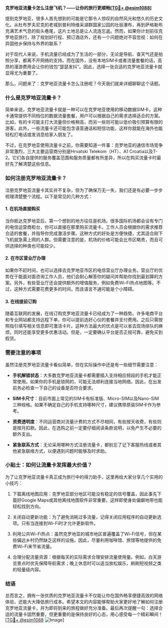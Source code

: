 **克罗地亚流量卡怎么注册飞机？——让你的旅行更顺畅[[TG💪+ @esim1088](https://t.me/s/esim1088)]**

提到克罗地亚，很多人首先想到的可能是它那令人惊叹的自然风光和悠久的历史文化。从杜布罗夫尼克的老城到普利特维采湖群国家公园的壮丽瀑布，再到萨格勒布充满艺术气息的街头巷尾，这片土地总是让人流连忘返。然而，如果你计划前往克罗地亚旅行，除了规划好行程、预订酒店外，还有一个问题绝对不容忽视：如何在异国他乡保持与外界的联系？

对于现代人来说，手机流量已经成为了生活的一部分，无论是导航、查天气还是拍照分享，都离不开网络的支持。而在国外，没有本地SIM卡或者流量套餐的话，高昂的漫游费用会让你的钱包“瑟瑟发抖”。因此，选择一张合适的克罗地亚流量卡就显得尤为重要了。

那么，问题来了：克罗地亚流量卡怎么注册呢？今天我们就来详细聊聊这个话题。

### 什么是克罗地亚流量卡？

简单来说，克罗地亚流量卡就是一种可以在克罗地亚使用的移动数据SIM卡。这种卡通常提供不同档位的数据流量套餐，用户可以根据自己的需求选择适合的方案。比如，有的卡可能主打大流量但价格稍高，而另一些则可能以低价吸引预算有限的游客。此外，一些流量卡还可能包含语音通话和短信功能，这样你就能在海外也能轻松打电话或发消息给家人朋友了。

不过，在克罗地亚使用流量卡之前，你需要知道一件事：克罗地亚的通信市场竞争非常激烈，三大主要运营商分别是Hrvatski Telekom（HT）、A1 Croatia以及T-2。它们各自提供的服务覆盖范围和服务质量都有所差异，所以在购买流量卡时最好先了解清楚这些信息。

### 如何注册克罗地亚流量卡？

注册克罗地亚流量卡其实并不复杂，但为了确保万无一失，我们还是有必要一步步梳理清楚整个流程。以下是常见的几种方式：

#### 1. 在机场直接购买

当你抵达克罗地亚后，第一个想到的地方往往是机场。很多国际机场都会设有专门的电信运营商柜台，你可以直接在那里购买流量卡。工作人员会根据你的需求推荐合适的套餐，并指导你完成激活步骤。这种方式的好处是方便快捷，尤其适合刚下飞机就急需上网的人群。但需要注意的是，机场的价格可能会比市区略贵，而且可供选择的种类也可能较少。

#### 2. 在市区营业厅办理

如果你不赶时间，也可以选择去克罗地亚市区的电信营业厅办理业务。营业厅的优势在于能面对面咨询工作人员，他们会耐心解答你的疑问并帮助你找到最划算的方案。另外，有些营业厅还会提供额外的增值服务，例如免费Wi-Fi热点地图等。不过，这种方式需要花费更多的时间，而且语言不通可能是个小障碍。

#### 3. 在线提前订购

随着互联网的发展，在线订购克罗地亚流量卡已经成为了一种趋势。许多电商平台和专业网站都支持远程下单，你可以提前选好心仪的套餐并支付费用。之后只需按照指引填写相关信息即可激活卡片。这种方法最大的优点是可以省去现场排队的麻烦，同时还能享受更多优惠活动。但是，一定要确认平台是否正规可靠，避免买到假货。

### 需要注意的事项

虽然注册克罗地亚流量卡看似简单，但在实际操作中还是有一些细节需要注意：

- **手机解锁状态**：大多数克罗地亚流量卡都需要插入支持相应频段的手机才能正常使用。如果你的手机是锁网的，可能无法顺利连接当地网络。因此，在出发前务必检查一下自己的设备是否符合要求。
  
- **SIM卡尺寸**：目前市面上常见的SIM卡有标准版、Micro-SIM以及Nano-SIM三种规格。如果不确定自己的手机支持哪种尺寸，建议携带原装SIM卡作为参考。

- **资费透明度**：不同运营商对流量计费的方式不尽相同，有些按天收费，有些则是按月扣款。因此，在选购之前一定要仔细阅读条款说明，以免产生不必要的额外支出。

- **紧急联系方式**：无论采用哪种方式注册流量卡，都别忘了记下客服热线或者其他紧急联络方式，以便遇到问题时能够及时求助。

### 小贴士：如何让流量卡发挥最大价值？

为了让克罗地亚流量卡真正成为旅行中的得力助手，这里再给大家分享几个实用的小技巧：

1. 下载离线地图应用：克罗地亚部分地区可能没有稳定的信号覆盖，因此事先下载好Google Maps或其他离线地图软件非常重要。这样即使身处偏僻地带也能轻松找到方向。

2. 关闭自动更新功能：为了避免消耗过多流量，记得关闭应用程序的自动更新选项。只有当连接到Wi-Fi时才允许更新软件。

3. 利用公共Wi-Fi热点：虽然克罗地亚的城市地区普遍覆盖了Wi-Fi信号，但在某些偏远乡村仍然缺乏这样的设施。因此，尽量利用咖啡馆、旅馆等地提供的免费Wi-Fi来节省流量。

4. 合理分配流量资源：根据每天的实际需求合理安排流量使用量。例如，白天游览景点时优先保障导航需求；晚上休息时可以适当放松娱乐，刷刷短视频之类的轻量级内容。

### 结语

总而言之，拥有一张优质的克罗地亚流量卡不仅能让你在国外畅享便捷高效的网络体验，还能大大降低旅行成本。希望本文的内容能够帮助大家更好地了解如何注册克罗地亚流量卡，并为即将到来的旅程做好充分准备。最后再次提醒一句：选择合适的流量卡固然重要，但更重要的是保持良好的心态，用心感受每一个精彩瞬间！[[TG💪+ @esim1088](https://t.me/s/esim1088) ![Image](https://i.postimg.cc/4NQfJmqS/Snipaste-2025-05-13-00-14-12.png)]